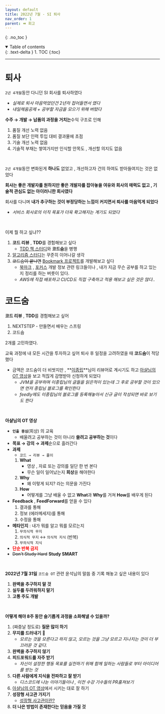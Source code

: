```yaml
---
layout: default
title: 2022년 7월 - SI 퇴사
nav_order: 1
parent: ⏪ 회고
---
```

{: .no_toc }

<details open markdown="block">
  <summary>
    Table of contents
  </summary>
  {: .text-delta }
1. TOC
{:toc}
</details>

---

# **퇴사**

`2년 4개월`동안 다니던 SI 회사를 퇴사하였다<br>
   - *실제로 퇴사 마음먹었던건 2년차 접어들면서 였다*
   - *내일채움공제 + 공부할 자금을 모으기 위해 버텼다*

**수주 → 개발 → 납품의 과정을 거치는**수익 구조로 인해<br>

1. 품질 개선 노력 없음
2. 품질 보단 인력 투입 대비 결과물에 초점
3. 기술 개선 노력 없음
4. 기술적 부채는 쌓여가지만 인식할 안목도 , 개선할 의지도 없음

<br>

`2년 4개월`동안 변화된게 **하나도** 없었고 , 개선하고자 건의 하여도 받아들여지는 것은 없었다<br>

**회사는 좋은 개발자를 원하지만 좋은 개발자를 잡아놓을 여유와 회사의 매력도 없고 , 기술적 관심도 없는 아이러니한 회사였다**<br>

회사를 다니며 **내가 추구하는 것이 부정당하는 느낌이 커지면서 퇴사를 마음먹게 되었다**
- *서비스 회사로의 이직 목표가 더욱 확고해지는 계기도 되었다*

<br>

이제 뭘 하고 싶냐??<br>


1. **코드 리뷰** , **TDD**를 경험해보고 싶다
   - [TDD 책 스터디](https://github.com/jdalma/dev-study)와 **코드숨**을 병행
2. [알고리즘 스터디](https://github.com/jdalma/Algorithm-Study)는 꾸준히 이어나갈 생각
3. ~~코드숨이 끝나면~~ [Bookmark 프로젝트](https://github.com/jdalma/dallog)를 개발해보고 싶다
   - [북마크](https://jdalma.github.io/docs/bookmark) , [포커스](https://jdalma.github.io/#focus) 개발 정보 관련 링크들이나 , 내가 지금 무슨 공부를 하고 있는지 정리를 하는 버릇이 있다.
   - *AWS에 직접 배포하고 CI/CD도 직접 구축하고 적용 해보고 싶은 것은 많다..*

# **코드숨**

**코드 리뷰** , **TDD**를 경험해보고 싶어 <br>

1. NEXTSTEP - 만들면서 배우는 스프링
2. 코드숨

2개를 고민하였다.<br>

교육 과정에 내 모든 시간을 투자하고 싶어 퇴사 후 일정을 고려하였을 때 **코드숨**이 적당했다
- 금액은 코드숨이 더 비쌋지만 , **[이종립](https://github.com/johngrib)**님이 리뷰어로 계시기도 하고 [아샬님의 OT 영상](https://www.youtube.com/watch?v=oFhN3EqrCwc&ab_channel=%EC%BD%94%EB%94%A9%EC%9D%98%EC%8B%A0%EC%95%84%EC%83%AC)을 보고 적잖게 감명받아 신청하게 되었다
  - *JVM을 공부하며 이종립님의 글들을 읽은적이 있는데 그 후로 공부할 것이 있으면 먼저 종립님 블로그를 확인한다*
  - *feedly에도 이종립님의 블로그를 등록해놓아서 신규 글이 작성되면 바로 보기도 한다*

<br>

**아샬님의 OT 영상**<br>

- **`인출 중심`**(회상) 의 교육 
  - 배울려고 공부하는 것이 아니라 **쓸려고 공부하는 것**이다
- **목표 → 강의 → 과제**순으로 흘러간다
- **과제**
  - `코드 → 리뷰 → 풀이`
  1. **What**
     - 영상 , 자료 또는 강의를 일단 한 번 본다
     - 무슨 일이 일어났는지 **회상**을 해야한다
  2. **Why**
     - 왜 이렇게 되지? 라는 의문을 가진다
  3. **How**
     - 어떻게를 그냥 배울 수 없고 **What**과 **Why**를 거쳐 **How**를 배우게 된다
- **Feedback** , **FeedForward**를 얻을 수 있다
  1. 결과를 통해
  2. 정보 (에러메세지)를 통해
  3. 수정을 통해
- **메타인지** : 내가 뭐를 알고 뭐를 모르는지
  1. `무의식적 무지`
  2. `의식적 무지` ↔︎ `의식적 지식` (반복)
  3. `무의식적 지식`
- <span style="color:red; font-weight:bold">단순 반복 금지</span>
- ~~Don't Study Hard~~ **Study SMART**

<br>

**2022년 7월 31일** `코드숨 OT` 관련 윤석님의 말씀 중 기록 해놓고 싶은 내용이 있다 <br>

1. **완벽을 추구하지 말 것**
2. **실두를 두려워하지 말기**
3. **고통 주도 개발**

<br>

**어떻게 해야 8주 동안 슬기롭게 과정을 소화해낼 수 있을까?** <br>

1. (짜증날 정도로) **질문 많이 하기**
2. **무지를 드러내기** 📌
   - *모르는 것을 모른다고 하지 않고, 모르는 것을 그냥 모르고 지나치는 것이 더 부끄러운 것 같다.*
3. **완벽을 추구하지 않기**
4. **피드포워드를 자주 받기**
   - *자신이 설정한 행동 목표를 실천하기 위해 함께 일하는 사람들로 부터 아이디어를 받는 것*
5. **다른 사람에게 지식을 전파하고 잘 받기**
   - *디스코드에 나눈 이야기들이나 , 이전 수강 기수들의 PR훔쳐보기*
6. [아샬님의 OT 영상](https://www.youtube.com/watch?v=oFhN3EqrCwc&ab_channel=%EC%BD%94%EB%94%A9%EC%9D%98%EC%8B%A0%EC%95%84%EC%83%AC)에서 시키는 대로 잘 하기
7. **성장형 사고관 가지기**
   - [성장형 사고관이란?](https://docs.microsoft.com/ko-kr/learn/modules/develop-growth-mindset/)
8. **더 나은 방법이 존재한다는 믿음을 가질 것**






